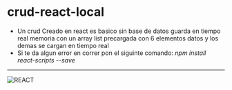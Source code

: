 # crud-react-local
- Un crud Creado en react es basico sin base de datos guarda en tiempo real memoria con un array list precargada con 6 elementos datos y los demas
se cargan en tiempo real 
- Si te da algun error en correr pon el siguinte comando: 
*npm install react-scripts --save*


---------------------------------------------------------------
![REACT](..\REACT-CRUD-LOCAL\Portada_react.jpg)
